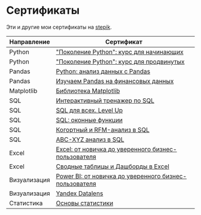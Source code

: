 # Сертификаты

Эти и другие мои сертификаты на [stepik](https://stepik.org/users/742644960/certificates).

| Направление | Сертификат |
|-------------|------------|
| Python |["Поколение Python": курс для начинающих](files/Поколение%20Python%20курс%20для%20начинающих.pdf)|
| Python |["Поколение Python": курс для продвинутых](files/Поколение%20Python%20курс%20для%20продвинутых.pdf)|
| Pandas |[Python: анализ данных с Pandas](files/Python.%20анализ%20данных%20с%20Pandas.pdf)|
| Pandas |[Изучаем Pandas на финансовых данных](files/Изучаем%20Pandas%20на%20финансовых%20данных.pdf)|
| Matplotlib |[Библиотека Matplotlib](files/Библиотека%20Matplotlib.%20Визуализация%20данных%20в%20Python.pdf)|
| SQL |[Интерактивный тренажер по SQL](files/Интерактивный%20тренажер%20по%20SQL.pdf)|
| SQL |[SQL для всех. Level Up](files/SQL%20для%20всех.%20Level%20Up.pdf)|
| SQL |[SQL: оконные функции](files/SQL%20оконные%20функции.pdf)|
| SQL |[Когортный и RFM-анализ в SQL](files/Когортный%20и%20RFM-анализ%20в%20SQL.pdf)|
| SQL |[ABC-XYZ анализ в SQL](files/ABC-XYZ%20анализ%20в%20SQL.pdf)|
| Excel |[Excel: от новичка до уверенного бизнес-пользователя](files/Excel%20от%20новичка%20до%20уверенного%20бизнес-пользователя.pdf)|
| Excel |[Сводные таблицы и Дашборды в Excel](files/Сводные%20таблицы%20и%20Дашборды%20в%20Excel.pdf)|
| Визуализация |[Power BI: от новичка до уверенного бизнес-пользователя](files/Power%20BI%20от%20новичка%20до%20уверенного%20бизнес-пользователя.pdf)|
| Визуализация |[Yandex Datalens](files/Yandex%20Datalens.pdf)|
| Статистика |[Основы статистики](files/Основы%20статистики.pdf)|
